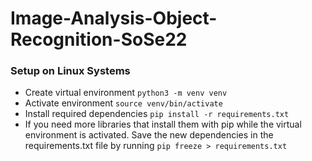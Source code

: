 # Image-Analysis-Object-Recognition-SoSe22

### Setup on Linux Systems
- Create virtual environment `python3 -m venv venv`
- Activate environment `source venv/bin/activate`
- Install required dependencies `pip install -r requirements.txt`
- If you need more libraries that install them with pip while the virtual environment is activated.
  Save the new dependencies in the requirements.txt file by running `pip freeze > requirements.txt`